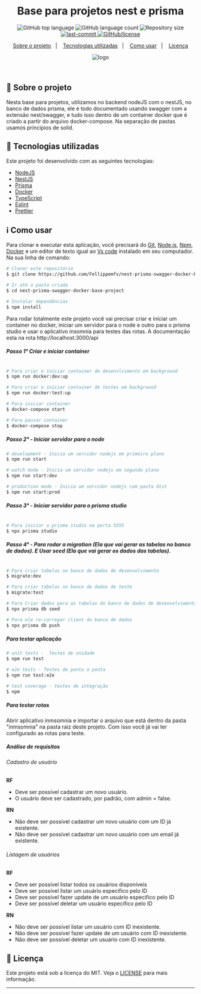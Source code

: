 <!-- /* cSpell:disable */
/* spell-checker: disable */
/* spellchecker: disable */ -->
<h1 align="center">Base para projetos nest e prisma </h1>

<p align="center">
  <img alt="GitHub top language" src="https://img.shields.io/github/languages/top/Fellippemfv/nest-prisma-project-concepts">

  <img alt="GitHub language count" src="https://img.shields.io/github/languages/count/Fellippemfv/nest-prisma-project-concepts?color=red">

  <img alt="Repository size" src="https://img.shields.io/github/repo-size/Fellippemfv/nest-prisma-project-concepts?color=yellow">
  
  <a href="https://github.com/Fellippemfv/nest-prisma-project-concepts/commits/master">
  	<img alt="last-commit" src="https://img.shields.io/github/last-commit/Fellippemfv/nest-prisma-project-concepts">
  </a>

  <a href="https://github.com/Fellippemfv/nest-prisma-project-concepts/blob/master/LICENSE.md">
  	<img alt="GitHub/license" src="https://img.shields.io/github/license/Fellippemfv/nest-prisma-project-concepts">
  </a>
</p>

<p align="center">
  <a href="#round_pushpin-sobre-o-projeto">Sobre o projeto</a>&nbsp;&nbsp;&nbsp;|&nbsp;&nbsp;&nbsp;
  <a href="#rocket-tecnologias-utilizadas">Tecnologias utilizadas</a>&nbsp;&nbsp;&nbsp;|&nbsp;&nbsp;&nbsp;
  <a href="#information_source-como-usar">Como usar</a>&nbsp;&nbsp;&nbsp;|&nbsp;&nbsp;&nbsp;
  <a href="#memo-licença">Licença</a>
</p>

<p align="center">
  <img alt="logo" title="logo" src="https://user-images.githubusercontent.com/67835741/200043624-cfa0a999-6a95-482c-ab68-7e546a02282e.png" />
</p>

<br>

## :round_pushpin: Sobre o projeto

Nesta base para projetos, utilizamos no backend nodeJS com o nestJS, no banco de dados prisma, ele é todo documentado usando swagger com a extensão nest/swagger, e tudo isso dentro de um container docker que é criado a partir do arquivo docker-compose. Na separação de pastas usamos principios de solid.


## :rocket: Tecnologias utilizadas

Este projeto foi desenvolvido com as seguintes tecnologias:

-  [NodeJS](https://nodejs.org/en/)
-  [NestJS](https://nestjs.com)
-  [Prisma](https://www.prisma.io)
-  [Docker](https://www.docker.com)
-  [TypeScript](https://www.typescriptlang.org)
-  [Eslint](https://eslint.org)
-  [Prettier](https://prettier.io)

## :information_source: Como usar

Para clonar e executar esta aplicação, você precisará do [Git](https://git-scm.com), [Node.js](https://nodejs.org/en/), [Npm](https://www.npmjs.com/), [Docker](https://www.docker.com) e um editor de texto igual ao [Vs code](https://code.visualstudio.com/) instalado em seu computador. Na sua linha de comando:

```bash
# Clonar este repositório
$ git clone https://github.com/Fellippemfv/nest-prisma-swagger-docker-base-project

# Ir até a pasta criada
$ cd nest-prisma-swagger-docker-base-project

# Instalar dependências
$ npm install
```
Para rodar totalmente este projeto você vai precisar criar e iniciar um container no docker, iniciar um servidor para o node e outro para o prisma studio e usar o aplicativo insomnia para testes das rotas. A documentação esta na rota http://localhost:3000/api

##### Passo  1° Criar e iniciar container

```bash

# Para criar e iniciar container de desenvlvimento em background
$ npm run docker:dev:up

# Para criar e iniciar container de testes em background
$ npm run docker:test:up

# Para iniciar container
$ docker-compose start

# Para pausar container
$ docker-compose stop
```

##### Passo 2° - Iniciar servidor para o node

```bash
# development - Inicia um servidor nodejs em primeiro plano
$ npm run start

# watch mode - Inicia um servidor nodejs em segundo plano
$ npm run start:dev

# production mode - Inicia um servidor nodejs com pasta dist
$ npm run start:prod
```


##### Passo  3° - Iniciar servidor para o prisma studio

```bash

# Para iniciar o prisma studio na porta 5555
$ npx prisma studio
```

##### Passo  4° - Para rodar a migration (Ela que vai gerar as tabelas no banco de dados). E Usar seed (Ela que vai gerar os dados das tabelas).
```bash

# Para criar tabelas no banco de dados de desenvolvimento
$ migrate:dev

# Para criar tabelas no banco de dados de teste
$ migrate:test

# Para Criar dados para as tabelas do banco de dados de desenvolvimento
$ npx prisma db seed

# Para ele re-carregar client do banco de dados
$ npx prisma db push
```

##### Para testar aplicação
```bash
# unit tests -  Testes de unidade
$ npm run test

# e2e tests - Testes de ponta a ponta
$ npm run test:e2e

# test coverage - testes de integração
$ npm 
```
##### Para testar rotas 
Abrir aplicativo inmsomnia e importar o arquivo que está dentro da pasta "inmsomnia" na pasta raiz deste projeto. Com isso você já vai ter configurado as rotas para teste.

##### Análise de requisitos 

###### Cadastro de usuário

**RF**
- Deve ser possível cadastrar um novo usuário.
- O usuário deve ser cadastrado, por padrão, com admin = false.

**RN** 
- Não deve ser possível cadastrar um novo usuário com um ID já existente.
- Não deve ser possível cadastrar um novo usuário com um email já existente.

###### Listagem de usuários

**RF** 
- Deve ser possível listar todos os usuários disponíveis
- Deve ser possível listar um usuário especifico pelo ID
- Deve ser possível fazer update de um usuário especifico pelo ID
- Deve ser possível deletar um usuário especifico pelo ID

**RN**
- Não deve ser possível listar um usuário com ID inexistente.
- Não deve ser possível fazer update de um usuário com ID inexistente.
- Não deve ser possível deletar um usuário com ID inexistente.

## :memo: Licença

Este projeto está sob a licença do MIT. Veja o [LICENSE](https://github.com/Fellippemfv/nest-prisma-project-concepts/blob/master/LICENSE.md) para mais informação.

---